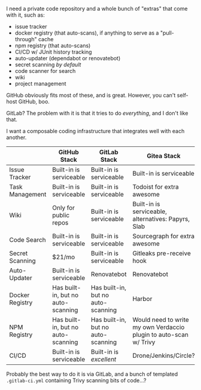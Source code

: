 I need a private code repository and a whole bunch of "extras" that come with it, such as:

- issue tracker
- docker registry (that auto-scans), if anything to serve as a "pull-through" cache
- npm registry (that auto-scans)
- CI/CD w/ JUnit history tracking
- auto-updater (dependabot or renovatebot)
- secret scanning _by default_
- code scanner for search
- wiki
- project management

GitHub obviously fits most of these, and is great. However, you can't self-host GitHub, boo.

GitLab? The problem with it is that it tries to do _everything_, and I don't like that.

I want a composable coding infrastructure that integrates well with each another.

|                    | GitHub Stack                       | GitLab Stack                       | Gitea Stack                                                       |
| ------------------ | ---------------------------------- | ---------------------------------- | ----------------------------------------------------------------- |
| Issue Tracker      | Built-in is serviceable            | Built-in is serviceable            | Built-in is serviceable                                           |
| Task Management    | Built-in is serviceable            | Built-in is serviceable            | Todoist for extra awesome                                         |
| Wiki               | Only for public repos              | Built-in is serviceable            | Built-in is serviceable, alternatives: Papyrs, Slab               |
| Code Search        | Built-in is serviceable            | Built-in is serviceable            | Sourcegraph for extra awesome                                     |
| Secret Scanning    | $21/mo                             | Built-in is serviceable            | Gitleaks pre-receive hook                                         |
| Auto-Updater       | Built-in is serviceable            | Renovatebot                        | Renovatebot                                                       |
| Docker Registry    | Has built-in, but no auto-scanning | Has built-in, but no auto-scanning | Harbor                                                            |
| NPM Registry       | Has built-in, but no auto-scanning | Has built-in, but no auto-scanning | Would need to write my own Verdaccio plugin to auto-scan w/ Trivy |
| CI/CD              | Built-in is serviceable            | Built-in is _excellent_            | Drone/Jenkins/Circle?                                             |

Probably the best way to do it is via GitLab, and a bunch of templated `.gitlab-ci.yml` containing Trivy scanning bits of code...?
